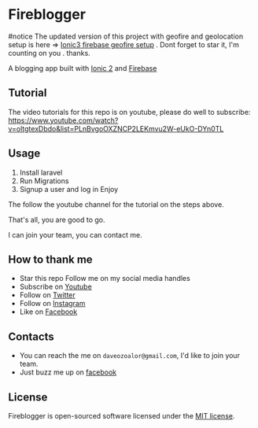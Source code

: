 # Fireblogger 

#notice
The updated version of this project with geofire and geolocation setup is here => [Ionic3 firebase geofire setup](https://github.com/daveozoalor/Ionic3-firebase-authentication-geofire-geolocation) . Dont forget to star it, I'm counting on you . thanks.


A blogging app built with [Ionic 2](http://ionicframework.com) and  [Firebase](https://firebase.google.com)

## Tutorial
The video tutorials for this repo is on youtube, please do well to subscribe: https://www.youtube.com/watch?v=oltgtexDbdo&list=PLnBvgoOXZNCP2LEKmvu2W-eUkO-DYn0TL

## Usage
1. Install laravel
2. Run Migrations
3. Signup a user and log in
Enjoy

The follow the youtube channel for the tutorial on the steps above. 

That's all, you are good to go.


I can join your team, you can contact me.

## How to thank me
* Star this repo
Follow me on my social media handles
* Subscribe on [Youtube](http://youtube.com/c/braintemorg)
* Follow on [Twitter](http://twitter.com/braintem)
* Follow on [Instagram](http://instagram.com/daveozoalor)
* Like on [Facebook](http://fb.com/braintem)


## Contacts

* You can reach the me on `daveozoalor@gmail.com`, I'd like to join your team.
* Just buzz me up on [facebook](http://facebook.com/daveozoalor)

## License

Fireblogger is open-sourced software licensed under the [MIT license](http://opensource.org/licenses/MIT).
